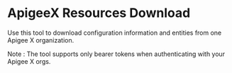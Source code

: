 # ApigeeX Resources Download
Use this tool to download configuration information and entities from one Apigee X organization.

Note :
The tool supports only bearer tokens when authenticating with your Apigee X orgs.
